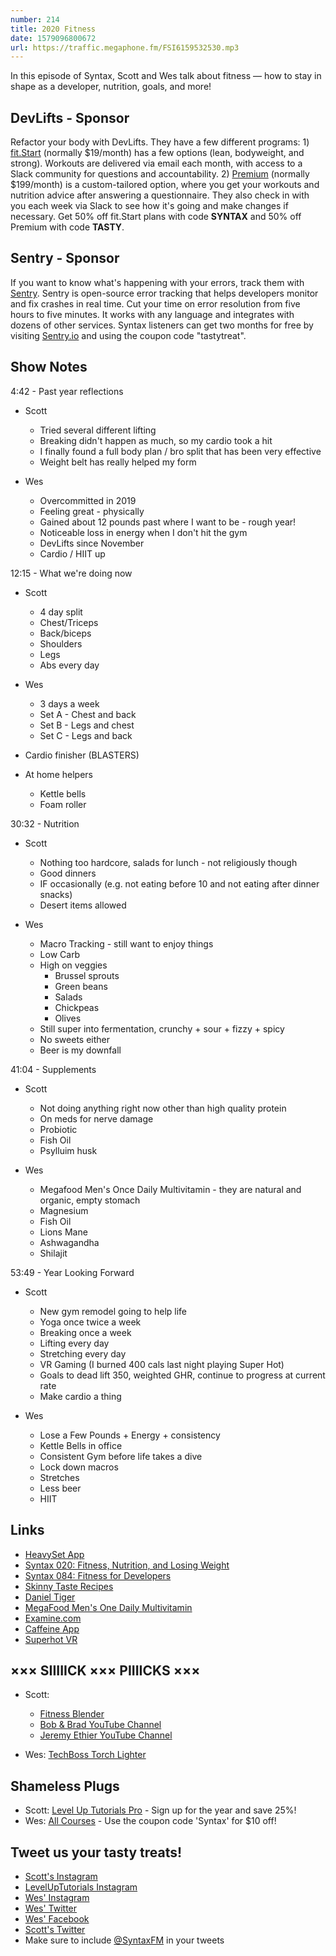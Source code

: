 ```yaml
---
number: 214
title: 2020 Fitness
date: 1579096800672
url: https://traffic.megaphone.fm/FSI6159532530.mp3
---
```


In this episode of Syntax, Scott and Wes talk about fitness — how to stay in shape as a developer, nutrition, goals, and more!

## DevLifts - Sponsor
Refactor your body with DevLifts. They have a few different programs: 1) [fit.Start](https://devlifts.io/join/fitstart) (normally $19/month) has a few options (lean, bodyweight, and strong). Workouts are delivered via email each month, with access to a Slack community for questions and accountability. 2) [Premium](https://devlifts.io/join/premium) (normally $199/month) is a custom-tailored option, where you get your workouts and nutrition advice after answering a questionnaire. They also check in with you each week via Slack to see how it's going and make changes if necessary. Get 50% off fit.Start plans with code **SYNTAX** and 50% off Premium with code **TASTY**.

## Sentry - Sponsor
If you want to know what's happening with your errors, track them with [Sentry](https://sentry.io/). Sentry is open-source error tracking that helps developers monitor and fix crashes in real time. Cut your time on error resolution from five hours to five minutes. It works with any language and integrates with dozens of other services. Syntax listeners can get two months for free by visiting [Sentry.io](https://sentry.io/) and using the coupon code "tastytreat".

## Show Notes

4:42 - Past year reflections

* Scott
  * Tried several different lifting
  * Breaking didn't happen as much, so my cardio took a hit
  * I finally found a full body plan / bro split that has been very effective
  * Weight belt has really helped my form

* Wes
  * Overcommitted in 2019
  * Feeling great - physically
  * Gained about 12 pounds past where I want to be - rough year!
  * Noticeable loss in energy when I don't hit the gym
  * DevLifts since November
  * Cardio / HIIT up

12:15 - What we're doing now

* Scott
  * 4 day split
  * Chest/Triceps
  * Back/biceps
  * Shoulders
  * Legs
  * Abs every day

* Wes
  * 3 days a week
  * Set A - Chest and back
  * Set B - Legs and chest
  * Set C - Legs and back

* Cardio finisher (BLASTERS)
* At home helpers
  * Kettle bells
  * Foam roller

30:32 - Nutrition

* Scott
  * Nothing too hardcore, salads for lunch - not religiously though
  * Good dinners
  * IF occasionally (e.g. not eating before 10 and not eating after dinner snacks)
  * Desert items allowed

* Wes
  * Macro Tracking - still want to enjoy things
  * Low Carb
  * High on veggies
    * Brussel sprouts
    * Green beans
    * Salads
    * Chickpeas
    * Olives
  * Still super into fermentation, crunchy + sour + fizzy + spicy
  * No sweets either
  * Beer is my downfall

41:04 - Supplements

* Scott
  * Not doing anything right now other than high quality protein
  * On meds for nerve damage
  * Probiotic
  * Fish Oil
  * Psylluim husk

* Wes
  * Megafood Men's Once Daily Multivitamin - they are natural and organic, empty stomach
  * Magnesium
  * Fish Oil
  * Lions Mane
  * Ashwagandha
  * Shilajit

53:49 - Year Looking Forward

* Scott
  * New gym remodel going to help life
  * Yoga once twice a week
  * Breaking once a week
  * Lifting every day
  * Stretching every day
  * VR Gaming (I burned 400 cals last night playing Super Hot)
  * Goals to dead lift 350, weighted GHR, continue to progress at current rate
  * Make cardio a thing

* Wes
  * Lose a Few Pounds + Energy + consistency
  * Kettle Bells in office
  * Consistent Gym before life takes a dive
  * Lock down macros
  * Stretches
  * Less beer
  * HIIT

## Links
* [HeavySet App](https://apps.apple.com/us/app/heavyset-gym-workout-log/id1171500310)
* [Syntax 020: Fitness, Nutrition, and Losing Weight](https://syntax.fm/show/020/fitness-nutrition-and-losing-weight)
* [Syntax 084: Fitness for Developers](https://syntax.fm/show/084/fitness-for-developers)
* [Skinny Taste Recipes](https://www.skinnytaste.com/)
* [Daniel Tiger](https://pbskids.org/daniel/)
* [MegaFood Men's One Daily Multivitamin](https://amzn.to/2uoFRN3)
* [Examine.com](https://examine.com/)
* [Caffeine App](https://apps.apple.com/us/app/caffeine-app-track-caffeine/id1045959983)
* [Superhot VR](https://www.playstation.com/en-us/games/superhot-vr-ps4/)

## ××× SIIIIICK ××× PIIIICKS ×××
* Scott:
  * [Fitness Blender](https://www.fitnessblender.com/)
  * [Bob & Brad YouTube Channel](https://www.youtube.com/user/physicaltherapyvideo)
  * [Jeremy Ethier YouTube Channel](https://www.youtube.com/channel/UCERm5yFZ1SptUEU4wZ2vJvw)

* Wes: [TechBoss Torch Lighter](https://amzn.to/2QQnBnf)

## Shameless Plugs
* Scott: [Level Up Tutorials Pro](https://www.leveluptutorials.com/pro) - Sign up for the year and save 25%!
* Wes: [All Courses](https://wesbos.com/courses/) - Use the coupon code 'Syntax' for $10 off!

## Tweet us your tasty treats!
* [Scott's Instagram](https://www.instagram.com/stolinski/)
* [LevelUpTutorials Instagram](https://www.instagram.com/LevelUpTutorials/)
* [Wes' Instagram](https://www.instagram.com/wesbos/)
* [Wes' Twitter](https://twitter.com/wesbos)
* [Wes' Facebook](https://www.facebook.com/wesbos.developer)
* [Scott's Twitter](https://twitter.com/stolinski)
* Make sure to include [@SyntaxFM](https://twitter.com/SyntaxFM) in your tweets